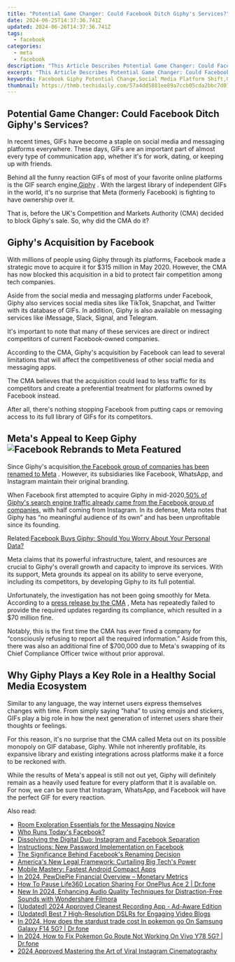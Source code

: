 ```yaml
---
title: "Potential Game Changer: Could Facebook Ditch Giphy's Services?"
date: 2024-06-25T14:37:36.741Z
updated: 2024-06-26T14:37:36.741Z
tags:
  - facebook
categories:
  - meta
  - facebook
description: "This Article Describes Potential Game Changer: Could Facebook Ditch Giphy's Services?"
excerpt: "This Article Describes Potential Game Changer: Could Facebook Ditch Giphy's Services?"
keywords: Facebook Giphy Potential Change,Social Media Platform Shift,Giphy Service Risk,Social Integration Evolution,Platform Content Provider,Advertising Revenue Impact,Internet Giphy Alternatives
thumbnail: https://thmb.techidaily.com/57a4dd5881ee89a7ccb05cda2bbc7d01f9c197463ce070f6b273e0abf69dbbe5.jpg
---
```


## Potential Game Changer: Could Facebook Ditch Giphy's Services?

 In recent times, GIFs have become a staple on social media and messaging platforms everywhere. These days, GIFs are an important part of almost every type of communication app, whether it's for work, dating, or keeping up with friends.

 Behind all the funny reaction GIFs of most of your favorite online platforms is the GIF search engine,[Giphy](https://giphy.com/) . With the largest library of independent GIFs in the world, it's no surprise that Meta (formerly Facebook) is fighting to have ownership over it.

 That is, before the UK's Competition and Markets Authority (CMA) decided to block Giphy's sale. So, why did the CMA do it?

## Giphy's Acquisition by Facebook

 With millions of people using Giphy through its platforms, Facebook made a strategic move to acquire it for $315 million in May 2020\. However, the CMA has now blocked this acquisition in a bid to protect fair competition among tech companies.

 Aside from the social media and messaging platforms under Facebook, Giphy also services social media sites like TikTok, Snapchat, and Twitter with its database of GIFs. In addition, Giphy is also available on messaging services like iMessage, Slack, Signal, and Telegram.

 It's important to note that many of these services are direct or indirect competitors of current Facebook-owned companies.

 According to the CMA, Giphy's acquisition by Facebook can lead to several limitations that will affect the competitiveness of other social media and messaging apps.

 The CMA believes that the acquisition could lead to less traffic for its competitors and create a preferential treatment for platforms owned by Facebook instead.

 After all, there's nothing stopping Facebook from putting caps or removing access to its full library of GIFs for its competitors.

## Meta's Appeal to Keep Giphy ![Facebook Rebrands to Meta Featured](https://static1.makeuseofimages.com/wordpress/wp-content/uploads/2021/10/Facebook-Rebrands-to-Meta-Featured.jpg)

 Since Giphy's acquisition,[the Facebook group of companies has been renamed to Meta](https://www.makeuseof.com/facebook-announced-meta-its-new-brand/) . However, its subsidiaries like Facebook, WhatsApp, and Instagram maintain their original branding.

 When Facebook first attempted to acquire Giphy in mid-2020,[50% of Giphy's search engine traffic already came from the Facebook group of companies,](https://about.fb.com/news/2020/05/welcome-giphy/) with half coming from Instagram. In its defense, Meta notes that Giphy has “no meaningful audience of its own” and has been unprofitable since its founding.

 Related:[Facebook Buys Giphy: Should You Worry About Your Personal Data?](https://www.makeuseof.com/tag/facebook-giphy-personal-data/)

 Meta claims that its powerful infrastructure, talent, and resources are crucial to Giphy's overall growth and capacity to improve its services. With its support, Meta grounds its appeal on its ability to serve everyone, including its competitors, by developing Giphy to its full potential.

 Unfortunately, the investigation has not been going smoothly for Meta. According to a [press release by the CMA](https://www.gov.uk/government/news/cma-fines-facebook-over-enforcement-order-breach) , Meta has repeatedly failed to provide the required updates regarding its compliance, which resulted in a $70 million fine.

 Notably, this is the first time the CMA has ever fined a company for “consciously refusing to report all the required information.” Aside from this, there was also an additional fine of $700,000 due to Meta's swapping of its Chief Compliance Officer twice without prior approval.

## Why Giphy Plays a Key Role in a Healthy Social Media Ecosystem

 Similar to any language, the way internet users express themselves changes with time. From simply saying “haha” to using emojis and stickers, GIFs play a big role in how the next generation of internet users share their thoughts or feelings.

 For this reason, it's no surprise that the CMA called Meta out on its possible monopoly on GIF database, Giphy. While not inherently profitable, its expansive library and existing integrations across platforms make it a force to be reckoned with.

 While the results of Meta's appeal is still not out yet, Giphy will definitely remain as a heavily used feature for every platform that it is available on. For now, we can be sure that Instagram, WhatsApp, and Facebook will have the perfect GIF for every reaction.


<ins class="adsbygoogle"
     style="display:block"
     data-ad-format="autorelaxed"
     data-ad-client="ca-pub-7571918770474297"
     data-ad-slot="1223367746"></ins>



<ins class="adsbygoogle"
     style="display:block"
     data-ad-client="ca-pub-7571918770474297"
     data-ad-slot="8358498916"
     data-ad-format="auto"
     data-full-width-responsive="true"></ins>

<span class="atpl-alsoreadstyle">Also read:</span>
<div><ul>
<li><a href="https://facebook.techidaily.com/room-exploration-essentials-for-the-messaging-novice/"><u>Room Exploration Essentials for the Messaging Novice</u></a></li>
<li><a href="https://facebook.techidaily.com/who-runs-todays-facebook/"><u>Who Runs Today's Facebook?</u></a></li>
<li><a href="https://facebook.techidaily.com/dissolving-the-digital-duo-instagram-and-facebook-separation/"><u>Dissolving the Digital Duo: Instagram and Facebook Separation</u></a></li>
<li><a href="https://facebook.techidaily.com/instructions-new-password-implementation-on-facebook/"><u>Instructions: New Password Implementation on Facebook</u></a></li>
<li><a href="https://facebook.techidaily.com/the-significance-behind-facebooks-renaming-decision/"><u>The Significance Behind Facebook's Renaming Decision</u></a></li>
<li><a href="https://facebook.techidaily.com/americas-new-legal-framework-curtailing-big-techs-power/"><u>America's New Legal Framework: Curtailing Big Tech's Power</u></a></li>
<li><a href="https://facebook.techidaily.com/mobile-mastery-fastest-android-compact-apps/"><u>Mobile Mastery: Fastest Android Compact Apps</u></a></li>
<li><a href="https://extra-skills.techidaily.com/in-2024-pewdiepie-financial-overview-monetary-metrics/"><u>In 2024, PewDiePie Financial Overview – Monetary Metrics</u></a></li>
<li><a href="https://location-social.techidaily.com/how-to-pause-life360-location-sharing-for-oneplus-ace-2-drfone-by-drfone-virtual-android/"><u>How To Pause Life360 Location Sharing For OnePlus Ace 2 | Dr.fone</u></a></li>
<li><a href="https://audio-shaping.techidaily.com/new-in-2024-enhancing-audio-quality-techniques-for-distraction-free-sounds-with-wondershare-filmora/"><u>New In 2024, Enhancing Audio Quality Techniques for Distraction-Free Sounds with Wondershare Filmora</u></a></li>
<li><a href="https://screen-capture.techidaily.com/updated-2024-approved-cleanest-recording-app-ad-aware-edition/"><u>[Updated] 2024 Approved  Cleanest Recording App - Ad-Aware Edition</u></a></li>
<li><a href="https://youtube-clips.techidaily.com/updated-best-7-high-resolution-dslrs-for-engaging-video-blogs/"><u>[Updated] Best 7 High-Resolution DSLRs for Engaging Video Blogs</u></a></li>
<li><a href="https://change-location.techidaily.com/in-2024-how-does-the-stardust-trade-cost-in-pokemon-go-on-samsung-galaxy-f14-5g-drfone-by-drfone-virtual-android/"><u>In 2024, How does the stardust trade cost In pokemon go On Samsung Galaxy F14 5G? | Dr.fone</u></a></li>
<li><a href="https://change-location.techidaily.com/in-2024-how-to-fix-pokemon-go-route-not-working-on-vivo-y78-5g-drfone-by-drfone-virtual-android/"><u>In 2024, How to Fix Pokemon Go Route Not Working On Vivo Y78 5G? | Dr.fone</u></a></li>
<li><a href="https://instagram-video-recordings.techidaily.com/2024-approved-mastering-the-art-of-viral-instagram-cinematography/"><u>2024 Approved  Mastering the Art of Viral Instagram Cinematography</u></a></li>
</ul></div>
